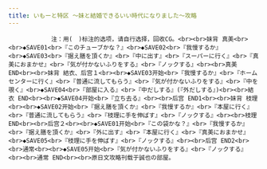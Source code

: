 ```yaml
---
title: いもーと特区 ～妹と結婚できるいい時代になりました～攻略
---
```


                注：用(　)标注的选项，请自行选择，回收CG。<br><br>妹背 真美<br><br>◆SAVE01<br>『このチューブかな？』<br>◆SAVE02<br>『我慢するか』<br>◆SAVE03<br>『据え膳を頂くか』<br>『中に出す』<br>『スーパーに行く』<br>『真美におまかせ』<br>『気が付かないふりをする』<br>『ノックする』<br><br>真美 END<br><br>妹背 結衣、后宫１<br><br>◆SAVE03开始<br>『我慢するか』<br>『ホームセンターに行く』<br>『普通に流してもらう』<br>『気が付かないふりをする』<br>『中を覗く』<br>◆SAVE04<br>『部屋に入る』<br>『中だしする』(『外だしする』)<br><br>結衣 END<br><br>◆SAVE04开始<br>『立ち去る』<br><br>后宫 END1<br><br>妹背 枝理<br><br>◆SAVE02开始<br>『据え膳を頂くか』<br>『我慢するか』<br>『本屋に行く』<br>『普通に流してもらう』<br>『枝理に手を伸ばす』<br>『ノックする』<br><br>枝理 END<br><br>后宫２<br><br>◆SAVE01开始<br>『この袋かな？』<br>『我慢するか』<br>『据え膳を頂くか』<br>『外に出す』<br>『本屋に行く』<br>『真美におまかせ』<br>◆SAVE05<br>『枝理に手を伸ばす』<br>『ノックする』<br><br>后宫 END2<br><br>通常<br><br>◆SAVE05开始<br>『気が付かないふりをする』<br>『ノックする』<br><br>通常 END<br><br>原日文攻略刊载于誠也の部屋。
              
